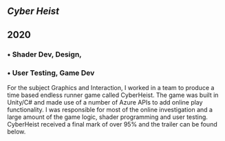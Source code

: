 



## *Cyber Heist*
## 2020

### • Shader Dev, Design,
### • User Testing, Game Dev

For the subject Graphics and Interaction, I worked in a team to produce a time based endless runner game called CyberHeist. The game was built in Unity/C# and made use of a number of Azure APIs to add online play functionality. I was responsible for most of the online investigation and a large amount of the game logic, shader programming and user testing. CyberHeist received a final mark of over 95% and the trailer can be found below.